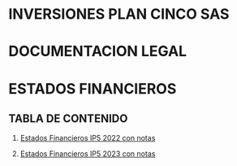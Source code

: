 # INVERSIONES PLAN CINCO SAS 


# DOCUMENTACION LEGAL 


# ESTADOS FINANCIEROS


## TABLA DE CONTENIDO

1. [Estados Financieros IP5 2022 con notas](https://iplancinco.github.io/estadosfinancieros/Estados_Financieros_Plan_Cinco_2022_notas.pdf)

   
3. [Estados Financieros IP5 2023 con notas](https://iplancinco.github.io/estadosfinancieros/Estados_Financieros_Plan_Cinco_2023_notas.pdf)

